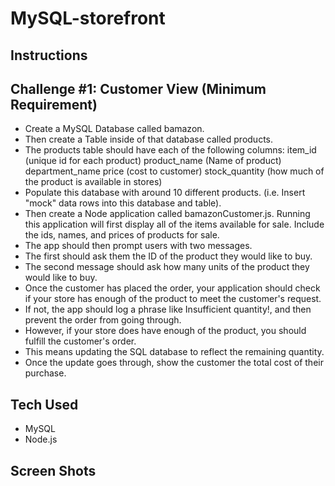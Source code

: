 # MySQL-storefront

## Instructions

## Challenge #1: Customer View (Minimum Requirement)

*	Create a MySQL Database called bamazon.
*	Then create a Table inside of that database called products.
*	The products table should have each of the following columns:
	item_id (unique id for each product)
	product_name (Name of product)
	department_name
	price (cost to customer)
	stock_quantity (how much of the product is available in stores)
*	Populate this database with around 10 different products. (i.e. Insert "mock" data rows into this database and table).
*	Then create a Node application called bamazonCustomer.js. Running this application will first display all of the items available for sale. Include the ids, names, and prices of products for sale.
*	The app should then prompt users with two messages.
*	The first should ask them the ID of the product they would like to buy.
*	The second message should ask how many units of the product they would like to buy.
*	Once the customer has placed the order, your application should check if your store has enough of the product to meet the customer's request.
*	If not, the app should log a phrase like Insufficient quantity!, and then prevent the order from going through.
*	However, if your store does have enough of the product, you should fulfill the customer's order.
*	This means updating the SQL database to reflect the remaining quantity.
*	Once the update goes through, show the customer the total cost of their purchase.

## Tech Used

* MySQL
* Node.js

## Screen Shots